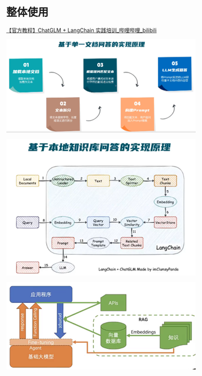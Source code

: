 # 整体使用

[【官方教程】ChatGLM + LangChain 实践培训_哔哩哔哩_bilibili](https://www.bilibili.com/video/BV13M4y1e7cN/?spm_id_from=333.337.search-card.all.click&vd_source=3b303526b5cb022d1d78076c28e7d2a4)

![image-20240304223721057](images/概述/image-20240304223721057.png)

![image-20240304223750335](images/概述/image-20240304223750335.png)

![image-20240304224545180](images/概述/image-20240304224545180.png)



